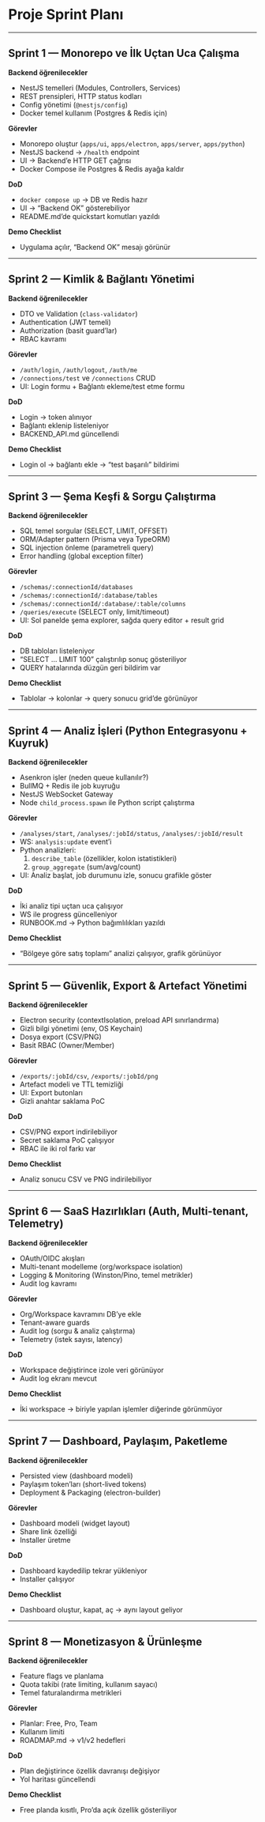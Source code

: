 # Proje Sprint Planı

---

##  Sprint 1 — Monorepo ve İlk Uçtan Uca Çalışma

**Backend öğrenilecekler**
- NestJS temelleri (Modules, Controllers, Services)
- REST prensipleri, HTTP status kodları
- Config yönetimi (`@nestjs/config`)
- Docker temel kullanım (Postgres & Redis için)

**Görevler**
- Monorepo oluştur (`apps/ui`, `apps/electron`, `apps/server`, `apps/python`)
- NestJS backend → `/health` endpoint
- UI → Backend’e HTTP GET çağrısı
- Docker Compose ile Postgres & Redis ayağa kaldır

**DoD**
- `docker compose up` → DB ve Redis hazır
- UI → “Backend OK” gösterebiliyor
- README.md’de quickstart komutları yazıldı

**Demo Checklist**
- Uygulama açılır, “Backend OK” mesajı görünür

---

##  Sprint 2 — Kimlik & Bağlantı Yönetimi

**Backend öğrenilecekler**
- DTO ve Validation (`class-validator`)
- Authentication (JWT temeli)
- Authorization (basit guard’lar)
- RBAC kavramı

**Görevler**
- `/auth/login`, `/auth/logout`, `/auth/me`
- `/connections/test` ve `/connections` CRUD
- UI: Login formu + Bağlantı ekleme/test etme formu

**DoD**
- Login → token alınıyor
- Bağlantı eklenip listeleniyor
- BACKEND_API.md güncellendi

**Demo Checklist**
- Login ol → bağlantı ekle → “test başarılı” bildirimi

---

##  Sprint 3 — Şema Keşfi & Sorgu Çalıştırma

**Backend öğrenilecekler**
- SQL temel sorgular (SELECT, LIMIT, OFFSET)
- ORM/Adapter pattern (Prisma veya TypeORM)
- SQL injection önleme (parametreli query)
- Error handling (global exception filter)

**Görevler**
- `/schemas/:connectionId/databases`
- `/schemas/:connectionId/:database/tables`
- `/schemas/:connectionId/:database/:table/columns`
- `/queries/execute` (SELECT only, limit/timeout)
- UI: Sol panelde şema explorer, sağda query editor + result grid

**DoD**
- DB tabloları listeleniyor
- “SELECT … LIMIT 100” çalıştırılıp sonuç gösteriliyor
- QUERY hatalarında düzgün geri bildirim var

**Demo Checklist**
- Tablolar → kolonlar → query sonucu grid’de görünüyor

---

##  Sprint 4 — Analiz İşleri (Python Entegrasyonu + Kuyruk)

**Backend öğrenilecekler**
- Asenkron işler (neden queue kullanılır?)
- BullMQ + Redis ile job kuyruğu
- NestJS WebSocket Gateway
- Node `child_process.spawn` ile Python script çalıştırma

**Görevler**
- `/analyses/start`, `/analyses/:jobId/status`, `/analyses/:jobId/result`
- WS: `analysis:update` event’i
- Python analizleri:
  1. `describe_table` (özellikler, kolon istatistikleri)
  2. `group_aggregate` (sum/avg/count)
- UI: Analiz başlat, job durumunu izle, sonucu grafikle göster

**DoD**
- İki analiz tipi uçtan uca çalışıyor
- WS ile progress güncelleniyor
- RUNBOOK.md → Python bağımlılıkları yazıldı

**Demo Checklist**
- “Bölgeye göre satış toplamı” analizi çalışıyor, grafik görünüyor

---

##  Sprint 5 — Güvenlik, Export & Artefact Yönetimi

**Backend öğrenilecekler**
- Electron security (contextIsolation, preload API sınırlandırma)
- Gizli bilgi yönetimi (env, OS Keychain)
- Dosya export (CSV/PNG)
- Basit RBAC (Owner/Member)

**Görevler**
- `/exports/:jobId/csv`, `/exports/:jobId/png`
- Artefact modeli ve TTL temizliği
- UI: Export butonları
- Gizli anahtar saklama PoC

**DoD**
- CSV/PNG export indirilebiliyor
- Secret saklama PoC çalışıyor
- RBAC ile iki rol farkı var

**Demo Checklist**
- Analiz sonucu CSV ve PNG indirilebiliyor

---

##  Sprint 6 — SaaS Hazırlıkları (Auth, Multi-tenant, Telemetry)

**Backend öğrenilecekler**
- OAuth/OIDC akışları
- Multi-tenant modelleme (org/workspace isolation)
- Logging & Monitoring (Winston/Pino, temel metrikler)
- Audit log kavramı

**Görevler**
- Org/Workspace kavramını DB’ye ekle
- Tenant-aware guards
- Audit log (sorgu & analiz çalıştırma)
- Telemetry (istek sayısı, latency)

**DoD**
- Workspace değiştirince izole veri görünüyor
- Audit log ekranı mevcut

**Demo Checklist**
- İki workspace → biriyle yapılan işlemler diğerinde görünmüyor

---

##  Sprint 7 — Dashboard, Paylaşım, Paketleme

**Backend öğrenilecekler**
- Persisted view (dashboard modeli)
- Paylaşım token’ları (short-lived tokens)
- Deployment & Packaging (electron-builder)

**Görevler**
- Dashboard modeli (widget layout)
- Share link özelliği
- Installer üretme

**DoD**
- Dashboard kaydedilip tekrar yükleniyor
- Installer çalışıyor

**Demo Checklist**
- Dashboard oluştur, kapat, aç → aynı layout geliyor

---

##  Sprint 8 — Monetizasyon & Ürünleşme

**Backend öğrenilecekler**
- Feature flags ve planlama
- Quota takibi (rate limiting, kullanım sayacı)
- Temel faturalandırma metrikleri

**Görevler**
- Planlar: Free, Pro, Team
- Kullanım limiti
- ROADMAP.md → v1/v2 hedefleri

**DoD**
- Plan değiştirince özellik davranışı değişiyor
- Yol haritası güncellendi

**Demo Checklist**
- Free planda kısıtlı, Pro’da açık özellik gösteriliyor
